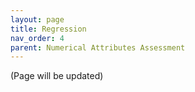 ```yaml
---
layout: page
title: Regression
nav_order: 4
parent: Numerical Attributes Assessment
---
```


(Page will be updated)